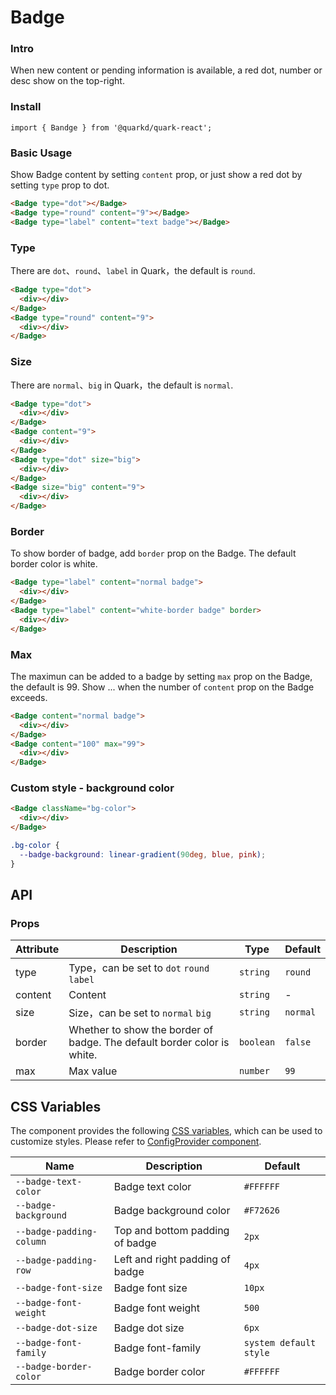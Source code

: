 # Badge

### Intro

When new content or pending information is available, a red dot, number or desc show on the top-right.

### Install

```tsx
import { Bandge } from '@quarkd/quark-react';
```

### Basic Usage

Show Badge content by setting `content` prop, or just show a red dot by setting `type` prop to dot.

```html
<Badge type="dot"></Badge>
<Badge type="round" content="9"></Badge>
<Badge type="label" content="text badge"></Badge>
```

### Type

There are `dot`、`round`、`label` in Quark，the default is `round`.

```html
<Badge type="dot">
  <div></div>
</Badge>
<Badge type="round" content="9">
  <div></div>
</Badge>
```

### Size

There are `normal`、`big` in Quark，the default is  `normal`.

```html
<Badge type="dot">
  <div></div>
</Badge>
<Badge content="9">
  <div></div>
</Badge>
<Badge type="dot" size="big">
  <div></div>
</Badge>
<Badge size="big" content="9">
  <div></div>
</Badge>
```

### Border

To show border of badge, add `border` prop on the Badge. The default border color is white.

```html
<Badge type="label" content="normal badge">
  <div></div>
</Badge>
<Badge type="label" content="white-border badge" border>
  <div></div>
</Badge>
```

### Max

The maximun can be added to a badge by setting `max` prop on the Badge, the default is 99. Show ... when the number of `content` prop on the Badge exceeds.

```html
<Badge content="normal badge">
  <div></div>
</Badge>
<Badge content="100" max="99">
  <div></div>
</Badge>
```

### Custom style - background color

```html
<Badge className="bg-color">
  <div></div>
</Badge>
```
```css
.bg-color {
  --badge-background: linear-gradient(90deg, blue, pink);
}
```

## API
### Props

| Attribute    | Description                               | Type   | Default         |
|--------------|-------------------------------------------|--------|-----------------|
| type         | Type，can be set to `dot` `round` `label` |  `string` |  `round`  |
| content      | Content                              |  `string` | -  |
| size         | Size，can be set to `normal` `big`   |  `string` |  `normal`  |
| border       | Whether to show the border of badge. The default border color is white.  | `boolean` |  `false`  |
| max          | Max value                            | `number` | `99`  |

## CSS Variables

The component provides the following [CSS variables](https://developer.mozilla.org/zh-CN/docs/Web/CSS/Using_CSS_custom_properties), which can be used to customize styles. Please refer to [ConfigProvider component](#/zh-CN/guide/theme).

| Name                     | Description                      | Default           |
| -------------------------| ---------------------------------| ------------------|
| `--badge-text-color`     | Badge text color                 | `#FFFFFF`         |
| `--badge-background`     | Badge background color           | `#F72626`         |
| `--badge-padding-column` | Top and bottom padding of badge  | `2px`             |
| `--badge-padding-row`    | Left and right padding of badge  | `4px`             |
| `--badge-font-size`      | Badge font size                  | `10px`            |
| `--badge-font-weight`    | Badge font weight                | `500`             |
| `--badge-dot-size`       | Badge dot size                   | `6px`             |
| `--badge-font-family`    | Badge font-family                | `system default style` |
| `--badge-border-color`   | Badge border color               | `#FFFFFF`         |
